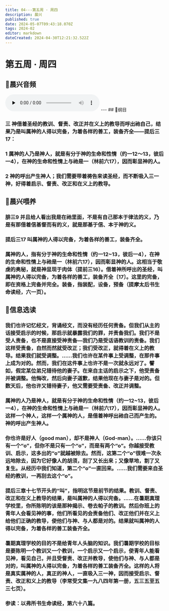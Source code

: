 ```yaml
---
title: 04---第五周 · 周四
description: 晨兴
published: true
date: 2024-05-07T09:43:18.070Z
tags: 2024-02
editor: markdown
dateCreated: 2024-04-30T12:21:32.522Z
---
```


# 第五周 · 周四
## 🎵晨兴音频
<audio id="audio" controls="" preload="none">
      <source id="mp3" src="/2024-02/week5/week5day4.mp3">
</audio>
---
## 📖纲目

### 三   神借着圣经的教训、督责、改正并在义上的教导而呼出祂自己，结果乃是叫属神的人得以完备，为着各样的善工，装备齐全——提后三17：

### 1   属神的人乃是神人，就是有分于神的生命和性情（约一12～13，彼后一4），在神的生命和性情上与祂是一（林前六17），因而彰显神的人。

### 2   神的呼出产生神人；我们需要带着祷告来读圣经，而不断吸入三一神，好得着启示、督责、改正和在义上的教导。

## 📖晨兴喂养

### **腓三9**    **并且给人看出我是在祂里面，不是有自己那本于律法的义，乃是有那借着信基督而有的义，就是那基于信、本于神的义。**

### **提后三17**    **叫属神的人得以完备，为着各样的善工，装备齐全。**

### 属神的人，指有分于神的生命和性情（约一12~13，彼后一4），在神的生命和性情上与祂是一（林前六17），因而彰显神的人。这相当于敬虔的奥秘，就是神显现于肉体（提前三16）。借着神所呼出的圣经，叫属神的人得以完备，为着各样的善工，装备齐全〔17〕。这里的完备，即在资格上完备并完全。装备，指装配，设备，预备（提摩太后书生命读经，六一页）。

## 📖信息选读

### 我们也许记忆经文，背诵经文，而没有经历任何责备。但我们从主的话接受启示的时候，那启示就暴露我们的罪，并责备我们。我们不是受人责备，也不是直接受神责备—我们乃是受话语教训的责备。我们这样受责备，自然而然就受改正；我们受改正，就得着在义上的教导。结果我们就受调整。……我们也许在某件事上受调整，在那件事上成为对的。然而，我们在这件事上也许不是一次就永远对了。譬如，假定某位弟兄错待他的妻子。在来自主话的启示之下，他受责备并被调整。他悔改，然后向妻子道歉，结果他现在与妻子是对的。但数天后，他也许又错待妻子，他又需要受责备、改正并调整。

### 属神的人乃是神人，就是有分于神的生命和性情（约一12~13，彼后一4），在神的生命和性情上与祂是一（林前六17），因而彰显神的人。这样一个神人，这样一个属神的人，是借着神呼出祂自己而产生的。神的呼出产生神人。

### 你也许是好人（good man），却不是神人（God-man）。……你该只有一个“o”，但你不是只有一个“o”，而是有两个“o”。你越接受教训、启示，这多出的“o”就越被除去。然而，这第二个“o”很难一次永远地除去，因为它好像人的胡须，刮了又长出来；又像草地，割了又复生。从经历中我们知道，第二个“o”一直回来。……我们需要来自圣经的教训，一再刮去这个“o”。

### 提后三章十七节开头的“叫”，指明这节是前节的结果。教训、督责、改正和在义上教导的结果，是叫属神的人得以完备。……在暑期真理学校里，你所陈明的该是那种揭示、卷去帕子的教训。然后你班上的青年人会看见神的事，他们所看见的会责备他们、改正他们并在义上给他们正确的教导，使他们与神、与人都是对的。结果就叫属神的人得以完备，为着各样的善工装备齐全。

### 暑期真理学校的目的不是给青年人头脑的知识。我们暑期学校的目标是要陈明一个教训又一个教训，一个启示又一个启示，使青年人能看见神，看见自己，并且受督责、改正并教导，使他们与神、与人都是对的，叫属神的人得以完备，为着各样的善工装备齐全。这样的人将是真实属神的人，真正的神人，一直吸入三一神，因而接受启示、督责、改正和义上的教导（李常受文集一九八四年第一册，五三五至五三七页）。

### 参读：以弗所书生命读经，第六十八篇。
<!-- Google tag (gtag.js) -->
<script async src="https://www.googletagmanager.com/gtag/js?id=G-1P8709Z16T"></script>
<script>
  window.dataLayer = window.dataLayer || [];
  function gtag(){dataLayer.push(arguments);}
  gtag('js', new Date());

  gtag('config', 'G-1P8709Z16T');
</script>